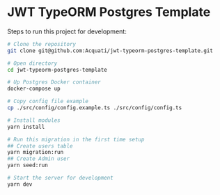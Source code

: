 # JWT TypeORM Postgres Template

Steps to run this project for development:

```bash
# Clone the repository
git clone git@github.com:Acquati/jwt-typeorm-postgres-template.git

# Open directory
cd jwt-typeorm-postgres-template

# Up Postgres Docker container
docker-compose up

# Copy config file example
cp ./src/config/config.example.ts ./src/config/config.ts

# Install modules
yarn install

# Run this migration in the first time setup
## Create users table
yarn migration:run
## Create Admin user
yarn seed:run

# Start the server for development
yarn dev
```
